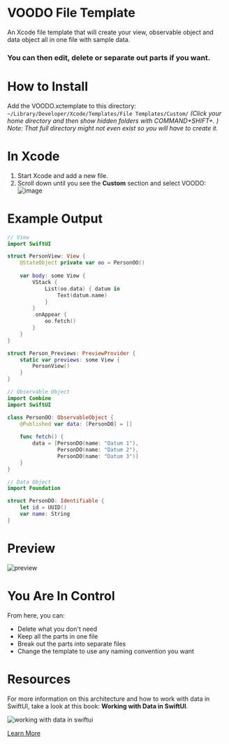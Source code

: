 # VOODO File Template
An Xcode file template that will create your view, observable object and data object all in one file with sample data. 

### You can then edit, delete or separate out parts if you want.

# How to Install
Add the VOODO.xctemplate to this directory: 
`~/Library/Developer/Xcode/Templates/File Templates/Custom/`
*(Click your home directory and then show hidden folders with COMMAND+SHIFT+. )*
*Note: That full directory might not even exist so you will have to create it.*

# In Xcode
1. Start Xcode and add a new file.
1. Scroll down until you see the **Custom** section and select VOODO:
![image](https://user-images.githubusercontent.com/24855856/125980564-a21fc5f1-d0f3-4405-b3a9-85375634b02b.png)

# Example Output
```swift
// View
import SwiftUI

struct PersonView: View {
    @StateObject private var oo = PersonOO()
    
    var body: some View {
        VStack {
            List(oo.data) { datum in
                Text(datum.name)
            }
        }
        .onAppear {
            oo.fetch()
        }
    }
}

struct Person_Previews: PreviewProvider {
    static var previews: some View {
        PersonView()
    }
}

// Observable Object
import Combine
import SwiftUI

class PersonOO: ObservableObject {
    @Published var data: [PersonDO] = []
    
    func fetch() {
        data = [PersonDO(name: "Datum 1"),
                PersonDO(name: "Datum 2"),
                PersonDO(name: "Datum 3")]
    }
}

// Data Object
import Foundation

struct PersonDO: Identifiable {
    let id = UUID()
    var name: String
}
```

# Preview
![preview](https://user-images.githubusercontent.com/24855856/125980957-fd972bfe-daac-4ac7-8b3e-a68a96f53210.png)

# You Are In Control
From here, you can:
* Delete what you don't need
* Keep all the parts in one file
* Break out the parts into separate files
* Change the template to use any naming convention you want

# Resources
For more information on this architecture and how to work with data in SwiftUI, take a look at this book: **Working with Data in SwiftUI**.

![working with data in swiftui](https://user-images.githubusercontent.com/24855856/125804293-5f4ec808-220d-41a7-b1ce-9caebc06069e.png)

[Learn More](https://www.bigmountainstudio.com/data)

